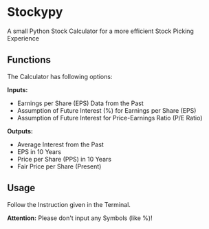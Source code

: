 # Stockypy
A small Python Stock Calculator for a more efficient Stock Picking Experience


## Functions

The Calculator has following options:


**Inputs:**

  - Earnings per Share (EPS) Data from the Past
  - Assumption of Future Interest (%) for Earnings per Share (EPS)
  - Assumption of Future Interest for Price-Earnings Ratio (P/E Ratio)


**Outputs:**

  - Average Interest from the Past
  - EPS in 10 Years
  - Price per Share (PPS) in 10 Years
  - Fair Price per Share (Present)


## Usage

Follow the Instruction given in the Terminal.

**Attention:**
Please don't input any Symbols (like %)!
